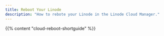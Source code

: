 ```yaml
---
title: Reboot Your Linode
description: "How to rebote your Linode in the Linode Cloud Manager."
---
```


{{% content "cloud-reboot-shortguide" %}}
